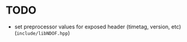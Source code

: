 # TODO
* set preprocessor values for exposed header (timetag, version, etc) (`include/libNDOF.hpp`)
